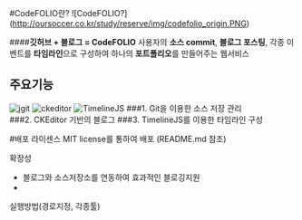 #CodeFOLIO란?
![CodeFOLIO?] (http://oursoccer.co.kr/study/reserve/img/codefolio_origin.PNG)

####**깃허브 + 블로그 = CodeFOLIO**
사용자의 **소스 commit**, **블로그 포스팅**, 각종 이벤트를 **타임라인**으로 구성하여
하나의 **포트폴리오**를 만들어주는 웹서비스



## 주요기능
![jgit](https://git-scm.com/images/logo@2x.png)  ![ckeditor](http://a.cksource.com/e/1/img/logo-ckeditor-h100.png)  ![TimelineJS](http://onmedia.dw-akademie.com/english/files/TimelineJS-logo-300x96.jpg)
###1. Git을 이용한 소스 저장 관리     
###2. CKEditor 기반의 블로그 
###3. TimelineJS를 이용한 타임라인 구성








#배포 라이센스
MIT license를 통하여 배포 (README.md 참조)

확장성
- 블로그와 소스저장소를 연동하여 효과적인 블로깅지원
- 

실행방법(경로지정, 각종툴)

